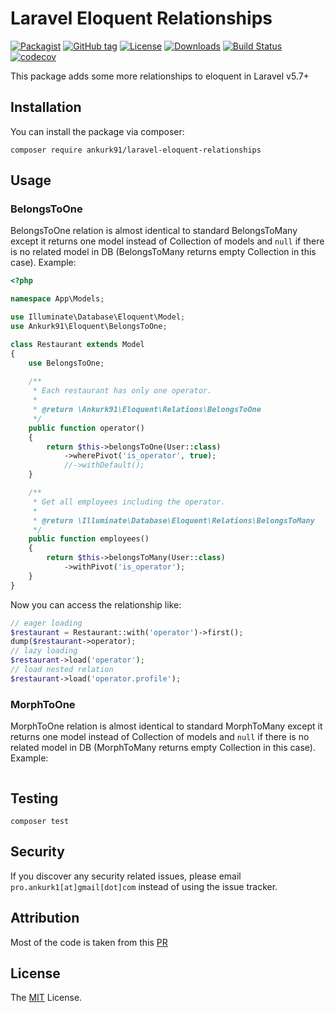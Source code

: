# Laravel Eloquent Relationships

[![Packagist](https://img.shields.io/packagist/v/ankurk91/laravel-eloquent-relationships.svg)](https://packagist.org/packages/ankurk91/laravel-eloquent-relationships)
[![GitHub tag](https://img.shields.io/github/tag/ankurk91/laravel-eloquent-relationships.svg)](https://github.com/ankurk91/laravel-eloquent-relationships/releases)
[![License](https://img.shields.io/badge/license-MIT-brightgreen.svg)](LICENSE.txt)
[![Downloads](https://img.shields.io/packagist/dt/ankurk91/laravel-eloquent-relationships.svg)](https://packagist.org/packages/ankurk91/laravel-eloquent-relationships/stats)
[![Build Status](https://travis-ci.com/ankurk91/laravel-eloquent-relationships.svg)](https://travis-ci.com/ankurk91/laravel-eloquent-relationships)
[![codecov](https://codecov.io/gh/ankurk91/laravel-eloquent-relationships/branch/master/graph/badge.svg)](https://codecov.io/gh/ankurk91/laravel-eloquent-relationships)

This package adds some more relationships to eloquent in Laravel v5.7+

## Installation
You can install the package via composer:
```
composer require ankurk91/laravel-eloquent-relationships
```

## Usage
### BelongsToOne
BelongsToOne relation is almost identical to standard BelongsToMany except it returns one model instead of Collection of models 
and `null` if there is no related model in DB (BelongsToMany returns empty Collection in this case). 
Example:
```php
<?php

namespace App\Models;

use Illuminate\Database\Eloquent\Model;
use Ankurk91\Eloquent\BelongsToOne;

class Restaurant extends Model
{
    use BelongsToOne;
    
    /**
     * Each restaurant has only one operator.
     * 
     * @return \Ankurk91\Eloquent\Relations\BelongsToOne
     */
    public function operator()
    {
        return $this->belongsToOne(User::class)          
            ->wherePivot('is_operator', true);
            //->withDefault();
    }

    /**
     * Get all employees including the operator.
     * 
     * @return \Illuminate\Database\Eloquent\Relations\BelongsToMany
     */
    public function employees()
    {
        return $this->belongsToMany(User::class)
            ->withPivot('is_operator');
    }   
}    
```
Now you can access the relationship like:
```php
// eager loading
$restaurant = Restaurant::with('operator')->first();
dump($restaurant->operator);
// lazy loading
$restaurant->load('operator');
// load nested relation
$restaurant->load('operator.profile');
```

### MorphToOne
MorphToOne relation is almost identical to standard MorphToMany except it returns one model instead of Collection of models 
and `null` if there is no related model in DB (MorphToMany returns empty Collection in this case). 
Example:
```php

```

## Testing
```
composer test
```

## Security
If you discover any security related issues, please email `pro.ankurk1[at]gmail[dot]com` instead of using the issue tracker.

## Attribution
Most of the code is taken from this [PR](https://github.com/laravel/framework/pull/25083)

## License
The [MIT](https://opensource.org/licenses/MIT) License.
